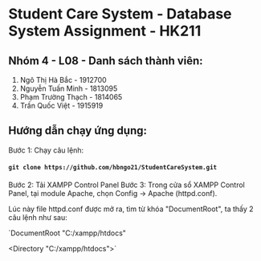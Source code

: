 # Student Care System - Database System Assignment - HK211
## Nhóm 4 - L08 - Danh sách thành viên:
1. Ngô Thị Hà Bắc - 1912700
2. Nguyễn Tuấn Minh - 1813095
3. Phạm Trường Thạch - 1814065
4. Trần Quốc Việt - 1915919

## Hướng dẫn chạy ứng dụng:
Bước 1: Chạy câu lệnh:
#### `git clone https://github.com/hbngo21/StudentCareSystem.git`
Bước 2: Tải XAMPP Control Panel
Bước 3: Trong cửa sổ XAMPP Control Panel, tại module Apache, chọn Config -> Apache (httpd.conf).

Lúc này file httpd.conf được mở ra, tìm từ khóa "DocumentRoot", ta thấy 2 câu lệnh như sau:

`DocumentRoot "C:/xampp/htdocs"

<Directory "C:/xampp/htdocs">`


